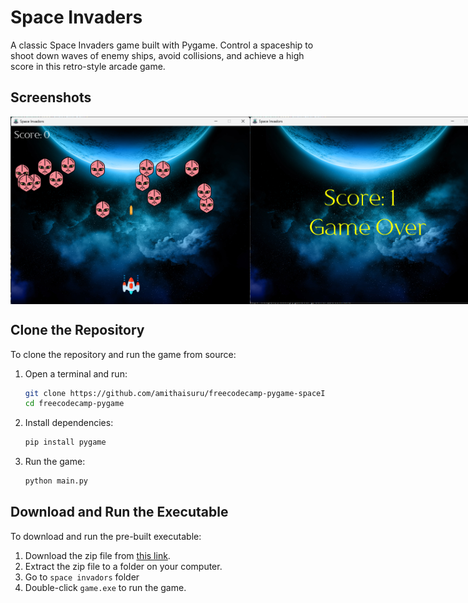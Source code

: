 # Space Invaders

A classic Space Invaders game built with Pygame. Control a spaceship to shoot down waves of enemy ships, avoid collisions, and achieve a high score in this retro-style arcade game.

## Screenshots
<div style="display: flex; justify-content: space-around;">
    <img src="screenshots/ss1.png" alt="Gameplay Screenshot 1" width="400" height="300">
    <img src="screenshots/ss2.png" alt="Gameplay Screenshot 2" width="400" height="300">
</div>

## Clone the Repository
To clone the repository and run the game from source:
1. Open a terminal and run:
   ```bash
   git clone https://github.com/amithaisuru/freecodecamp-pygame-spaceInvador
   cd freecodecamp-pygame
   ```
2. Install dependencies:
   ```bash
   pip install pygame
   ```
3. Run the game:
   ```bash
   python main.py
   ```

## Download and Run the Executable
To download and run the pre-built executable:
1. Download the zip file from [this link](https://github.com/amithaisuru/freecodecamp-pygame-spaceInvador/blob/main/space%20inavdors.zip).
2. Extract the zip file to a folder on your computer.
3. Go to `space invadors` folder
4. Double-click `game.exe` to run the game.
